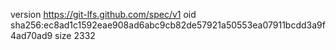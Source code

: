version https://git-lfs.github.com/spec/v1
oid sha256:ec8ad1c1592eae908ad6abc9cb82de57921a50553ea07911bcdd3a9f4ad70ad9
size 2332
